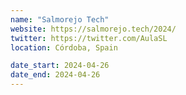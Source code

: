 ```yaml
---
name: "Salmorejo Tech"
website: https://salmorejo.tech/2024/
twitter: https://twitter.com/AulaSL
location: Córdoba, Spain

date_start: 2024-04-26
date_end: 2024-04-26
---
```

